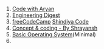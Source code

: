 1. [Code with Aryan](https://www.youtube.com/watch?v=Rot2QnaUqBU)
2. [Engineering Digest](https://www.youtube.com/watch?v=4aYvLz4E1Ts)
3. [freeCodeCamp](https://www.youtube.com/watch?v=gvQGKRlgop4) [Shindiya Code](https://www.youtube.com/watch?v=i2ACKChQOCc&list=PLG-dyv583o8yTwh-hlvmmhpbHum2u9DKF)
4. [Concept & coding - By Shrayansh](https://youtu.be/ZUWs2U71vvk?si=rxfKyKZDfyt5jmZA)
5. [Basic Operating System](https://www.youtube.com/watch?v=0uw9tcRBV5A&list=PLkOyyd21mu3b8kzF3xAU5wFTjmWSVGPkl)(Minimal)
6. 